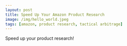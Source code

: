 ```yaml
---
layout: post
title: Speed Up Your Amazon Product Research
image: /img/hello_world.jpeg
tags: [amazon, product research, tactical arbitrage]
---
```


Speed up your product research!
